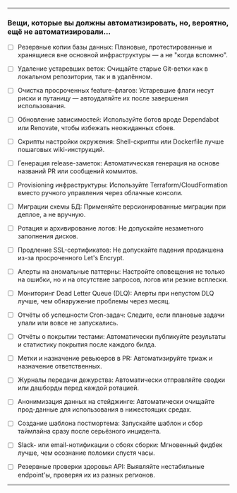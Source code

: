 


---
### Вещи, которые вы должны автоматизировать, но, вероятно, ещё не автоматизировали...

- [ ] Резервные копии базы данных: 
      Плановые, протестированные и хранящиеся вне основной инфраструктуры — а не "когда вспомню".

- [ ] Удаление устаревших веток: 
      Очищайте старые Git-ветки как в локальном репозитории, так и в удалённом.

- [ ] Очистка просроченных feature-флагов: 
      Устаревшие флаги несут риски и путаницу — автоудаляйте их после завершения использования.

- [ ] Обновление зависимостей: 
      Используйте ботов вроде Dependabot или Renovate, чтобы избежать неожиданных сбоев.

- [ ] Скрипты настройки окружения: 
      Shell-скрипты или Dockerfile лучше пошаговых wiki-инструкций.

- [ ] Генерация release-заметок: 
      Автоматическая генерация на основе названий PR или сообщений коммитов.

- [ ] Provisioning инфраструктуры: 
      Используйте Terraform/CloudFormation вместо ручного управления через облачные консоли.

- [ ] Миграции схемы БД: 
      Применяйте версионированные миграции при деплое, а не вручную.

- [ ] Ротация и архивирование логов: 
      Не допускайте незаметного заполнения дисков.

- [ ] Продление SSL-сертификатов: 
      Не допускайте падения продакшена из-за просроченного Let's Encrypt.

- [ ] Алерты на аномальные паттерны: 
      Настройте оповещения не только на ошибки, но и на отсутствие запросов, логов или резкие всплески.

- [ ] Мониторинг Dead Letter Queue (DLQ): 
      Алерты при непустом DLQ лучше, чем обнаружение проблемы через месяц.

- [ ] Отчёты об успешности Cron-задач: 
      Следите, если плановые задачи упали или вовсе не запускались.

- [ ] Отчёты о покрытии тестами: 
      Автоматически публикуйте результаты и статистику покрытия после каждого билда.

- [ ] Метки и назначение ревьюеров в PR:
      Автоматизируйте триаж и назначение ответственных.

- [ ] Журналы передачи дежурства:
      Автоматически отправляйте сводки или дашборды перед каждой ротацией.

 - [ ] Анонимизация данных на стейджинге: 
       Автоматически очищайте прод-данные для использования в нижестоящих средах.

- [ ] Создание шаблона постмортема: 
      Запускайте шаблон и сбор таймлайна сразу после серьёзного инцидента.

- [ ] Slack- или email-нотификации о сбоях сборки:
      Мгновенный фидбек лучше, чем осознание поломки спустя часы.

- [ ] Резервные проверки здоровья API:
      Выявляйте нестабильные endpoint'ы, проверяя их из разных регионов.
---






